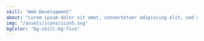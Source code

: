 ```yaml
---
skill: "Web Development"
about: "Lorem ipsum dolor sit amet, consectetuer adipiscing elit, sed diam euismod volutpat."
img: "/assets/icons/icon5.svg"
bgColor: "bg-skill-bg-five"
---
```

